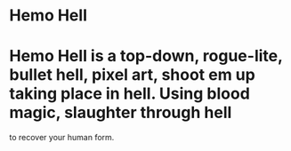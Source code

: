 # Hemo Hell

# Hemo Hell is a top-down, rogue-lite, bullet hell, pixel art, shoot em up taking place in hell. Using blood magic, slaughter through hell
  to recover your human form.
